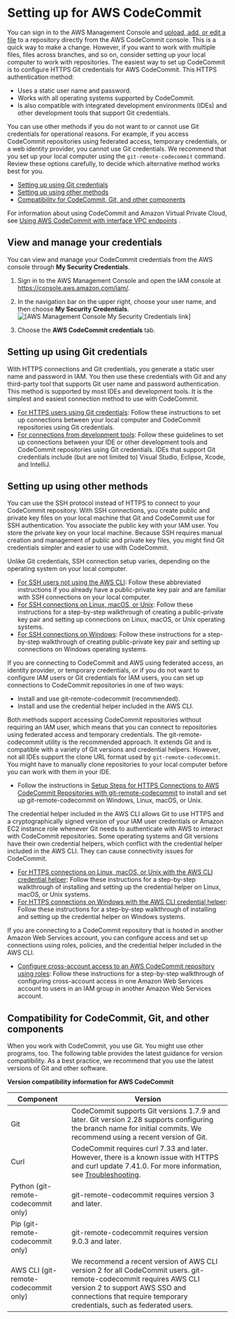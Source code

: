 # Setting up for AWS CodeCommit<a name="setting-up"></a>

You can sign in to the AWS Management Console and [upload, add, or edit a file](files.md) to a repository directly from the AWS CodeCommit console\. This is a quick way to make a change\. However, if you want to work with multiple files, files across branches, and so on, consider setting up your local computer to work with repositories\. The easiest way to set up CodeCommit is to configure HTTPS Git credentials for AWS CodeCommit\. This HTTPS authentication method: 
+ Uses a static user name and password\.
+ Works with all operating systems supported by CodeCommit\.
+ Is also compatible with integrated development environments \(IDEs\) and other development tools that support Git credentials\.

You can use other methods if you do not want to or cannot use Git credentials for operational reasons\. For example, if you access CodeCommit repositories using federated access, temporary credentials, or a web identity provider, you cannot use Git credentials\. We recommend that you set up your local computer using the `git-remote-codecommit` command\. Review these options carefully, to decide which alternative method works best for you\.
+ [Setting up using Git credentials](#setting-up-standard)
+ [Setting up using other methods](#setting-up-other)
+ [Compatibility for CodeCommit, Git, and other components](#setting-up-compat)

For information about using CodeCommit and Amazon Virtual Private Cloud, see [Using AWS CodeCommit with interface VPC endpoints](codecommit-and-interface-VPC.md) \.

## View and manage your credentials<a name="setting-up-view-credentials"></a>

You can view and manage your CodeCommit credentials from the AWS console through **My Security Credentials**\.

1. Sign in to the AWS Management Console and open the IAM console at [https://console\.aws\.amazon\.com/iam/](https://console.aws.amazon.com/iam/)\.

1. In the navigation bar on the upper right, choose your user name, and then choose **My Security Credentials**\.   
![\[AWS Management Console My Security Credentials link\]](http://docs.aws.amazon.com/codecommit/latest/userguide/images/security-credentials-user.shared.console.png)

1. Choose the **AWS CodeCommit credentials** tab\.

## Setting up using Git credentials<a name="setting-up-standard"></a>

With HTTPS connections and Git credentials, you generate a static user name and password in IAM\. You then use these credentials with Git and any third\-party tool that supports Git user name and password authentication\. This method is supported by most IDEs and development tools\. It is the simplest and easiest connection method to use with CodeCommit\. 
+ [For HTTPS users using Git credentials](setting-up-gc.md): Follow these instructions to set up connections between your local computer and CodeCommit repositories using Git credentials\.
+ [For connections from development tools](setting-up-ide.md): Follow these guidelines to set up connections between your IDE or other development tools and CodeCommit repositories using Git credentials\. IDEs that support Git credentials include \(but are not limited to\) Visual Studio, Eclipse, Xcode, and IntelliJ\.

## Setting up using other methods<a name="setting-up-other"></a>

You can use the SSH protocol instead of HTTPS to connect to your CodeCommit repository\. With SSH connections, you create public and private key files on your local machine that Git and CodeCommit use for SSH authentication\. You associate the public key with your IAM user\. You store the private key on your local machine\. Because SSH requires manual creation and management of public and private key files, you might find Git credentials simpler and easier to use with CodeCommit\.

Unlike Git credentials, SSH connection setup varies, depending on the operating system on your local computer\. 
+ [For SSH users not using the AWS CLI](setting-up-without-cli.md): Follow these abbreviated instructions if you already have a public\-private key pair and are familiar with SSH connections on your local computer\.
+ [For SSH connections on Linux, macOS, or Unix](setting-up-ssh-unixes.md): Follow these instructions for a step\-by\-step walkthrough of creating a public\-private key pair and setting up connections on Linux, macOS, or Unix operating systems\.
+ [For SSH connections on Windows](setting-up-ssh-windows.md): Follow these instructions for a step\-by\-step walkthrough of creating public\-private key pair and setting up connections on Windows operating systems\.

If you are connecting to CodeCommit and AWS using federated access, an identity provider, or temporary credentials, or if you do not want to configure IAM users or Git credentials for IAM users, you can set up connections to CodeCommit repositories in one of two ways: 
+ Install and use git\-remote\-codecommit \(recommended\)\.
+ Install and use the credential helper included in the AWS CLI\.

 Both methods support accessing CodeCommit repositories without requiring an IAM user, which means that you can connect to repositories using federated access and temporary credentials\. The git\-remote\-codecommit utility is the recommended approach\. It extends Git and is compatible with a variety of Git versions and credential helpers\. However, not all IDEs support the clone URL format used by `git-remote-codecommit`\. You might have to manually clone repositories to your local computer before you can work with them in your IDE\.
+ Follow the instructions in [Setup Steps for HTTPS Connections to AWS CodeCommit Repositories with git\-remote\-codecommit](setting-up-git-remote-codecommit.md) to install and set up git\-remote\-codecommit on Windows, Linux, macOS, or Unix\.

The credential helper included in the AWS CLI allows Git to use HTTPS and a cryptographically signed version of your IAM user credentials or Amazon EC2 instance role whenever Git needs to authenticate with AWS to interact with CodeCommit repositories\. Some operating systems and Git versions have their own credential helpers, which conflict with the credential helper included in the AWS CLI\. They can cause connectivity issues for CodeCommit\. 
+ [For HTTPS connections on Linux, macOS, or Unix with the AWS CLI credential helper](setting-up-https-unixes.md): Follow these instructions for a step\-by\-step walkthrough of installing and setting up the credential helper on Linux, macOS, or Unix systems\.
+ [For HTTPS connections on Windows with the AWS CLI credential helper](setting-up-https-windows.md): Follow these instructions for a step\-by\-step walkthrough of installing and setting up the credential helper on Windows systems\.

If you are connecting to a CodeCommit repository that is hosted in another Amazon Web Services account, you can configure access and set up connections using roles, policies, and the credential helper included in the AWS CLI\.
+ [Configure cross\-account access to an AWS CodeCommit repository using roles](cross-account.md): Follow these instructions for a step\-by\-step walkthrough of configuring cross\-account access in one Amazon Web Services account to users in an IAM group in another Amazon Web Services account\.

## Compatibility for CodeCommit, Git, and other components<a name="setting-up-compat"></a>

When you work with CodeCommit, you use Git\. You might use other programs, too\. The following table provides the latest guidance for version compatibility\. As a best practice, we recommend that you use the latest versions of Git and other software\.


**Version compatibility information for AWS CodeCommit**  

| Component | Version | 
| --- | --- | 
| Git | CodeCommit supports Git versions 1\.7\.9 and later\. Git version 2\.28 supports configuring the branch name for initial commits\. We recommend using a recent version of Git\.  | 
| Curl | CodeCommit requires curl 7\.33 and later\. However, there is a known issue with HTTPS and curl update 7\.41\.0\. For more information, see [Troubleshooting](troubleshooting.md)\. | 
| Python \(git\-remote\-codecommit only\) | git\-remote\-codecommit requires version 3 and later\. | 
| Pip \(git\-remote\-codecommit only\) | git\-remote\-codecommit requires version 9\.0\.3 and later\. | 
| AWS CLI \(git\-remote\-codecommit only\) | We recommend a recent version of AWS CLI version 2 for all CodeCommit users\. git\-remote\-codecommit requires AWS CLI version 2 to support AWS SSO and connections that require temporary credentials, such as federated users\.  | 